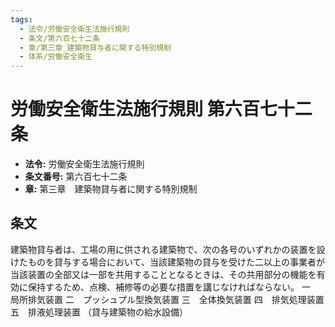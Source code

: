 ```yaml
---
tags:
  - 法令/労働安全衛生法施行規則
  - 条文/第六百七十二条
  - 章/第三章_建築物貸与者に関する特別規制
  - 体系/労働安全衛生
---
```

# 労働安全衛生法施行規則 第六百七十二条

- **法令:** 労働安全衛生法施行規則
- **条文番号:** 第六百七十二条
- **章:** 第三章　建築物貸与者に関する特別規制

## 条文
建築物貸与者は、工場の用に供される建築物で、次の各号のいずれかの装置を設けたものを貸与する場合において、当該建築物の貸与を受けた二以上の事業者が当該装置の全部又は一部を共用することとなるときは、その共用部分の機能を有効に保持するため、点検、補修等の必要な措置を講じなければならない。
一　局所排気装置
二　プッシュプル型換気装置
三　全体換気装置
四　排気処理装置
五　排液処理装置
（貸与建築物の給水設備）

